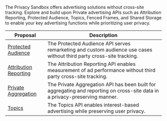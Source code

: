 The Privacy Sandbox offers advertising solutions without cross-site tracking. Explore and build upon Private advertising APIs such as Attribution Reporting, Protected Audience, Topics, Fenced Frames, and Shared Storage to enable your key advertising functions while prioritizing user privacy.

| Proposal                                                                                                     | Description                                                                                                                            |
| ------------------------------------------------------------------------------------------------------------ | -------------------------------------------------------------------------------------------------------------------------------------- |
| [Protected Audience](https://developers.google.com/privacy-sandbox/relevance/protected-audience)             | The Protected Audience API serves remarketing and custom audience use cases without third party cross-site tracking.                   |
| [Attribution Reporting](https://developers.google.com/privacy-sandbox/relevance/attribution-reporting)       | The Attribution Reporting API enables measurement of ad performance without third party cross-site tracking.                           |
| [Private Aggregation](https://developers.google.com/privacy-sandbox/private-advertising/private-aggregation) | The Private Aggregation API has been built for aggregating and reporting on cross-site data in a privacy-preserving manner.            |
| [Topics](https://developers.google.com/privacy-sandbox/relevance/topics)                                     | The Topics API enables interest-based advertising while preserving user privacy.                                                       |
